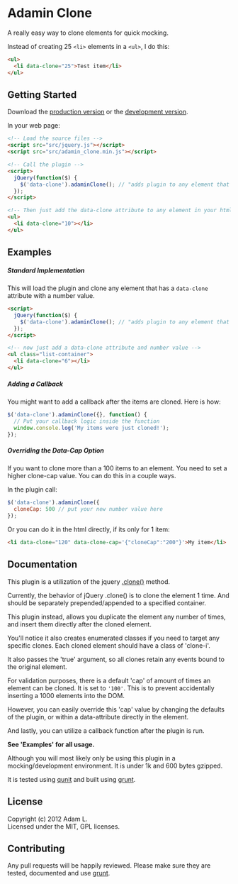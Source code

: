 # Adamin Clone

A really easy way to clone elements for quick mocking.

Instead of creating 25 ```<li>``` elements in a ```<ul>```, I do this:

```html
<ul>
  <li data-clone="25">Test item</li>
</ul>
```


## Getting Started
Download the [production version][min] or the [development version][max].

[min]: https://raw.github.com/pensive612/Adamin-Clone/master/dist/adamin_clone.min.js
[max]: https://raw.github.com/pensive612/Adamin-Clone/master/dist/adamin_clone.js

In your web page:

```html
<!-- Load the source files -->
<script src="src/jquery.js"></script>
<script src="src/adamin_clone.min.js"></script>

<!-- Call the plugin -->
<script>
  jQuery(function($) {
    $('data-clone').adaminClone(); // "adds plugin to any element that has data-clone attribute"
  });
</script>

<!-- Then just add the data-clone attribute to any element in your html to clone it -->
<ul>
  <li data-clone="10"></li>
</ul>
```

## Examples
##### Standard Implementation
This will load the plugin and clone any element that has a ```data-clone``` attribute with a number value.

```html
<script>
  jQuery(function($) {
    $('data-clone').adaminClone(); // "adds plugin to any element that has data-clone attribute"
  });
</script>

<!-- now just add a data-clone attribute and number value -->
<ul class="list-container">
  <li data-clone="6"></li>
</ul>
```

##### Adding a Callback
You might want to add a callback after the items are cloned.  Here is how:

```javascript
$('data-clone').adaminClone({}, function() {
  // Put your callback logic inside the function
  window.console.log('My items were just cloned!');
});
```

##### Overriding the Data-Cap Option
If you want to clone more than a 100 items to an element.  You need to set a higher clone-cap value.  You can do this in a couple ways.

In the plugin call:
```javascript
$('data-clone').adaminClone({
  cloneCap: 500 // put your new number value here
});
```

Or you can do it in the html directly, if its only for 1 item:
```html
<li data-clone="120" data-clone-cap='{"cloneCap":"200"}'>My item</li>
```

## Documentation
This plugin is a utilization of the jquery [.clone()](http://api.jquery.com/clone/) method.  

Currently, the behavior of jQuery .clone() is to clone the element 1 time.  And should be separately prepended/appended to a specified container.

This plugin instead, allows you duplicate the element any number of times, and insert them directly after the cloned element.

You'll notice it also creates enumerated classes if you need to target any specific clones.  Each cloned element should have a class of 'clone-i'. 

It also passes the 'true' argument, so all clones retain any events bound to the original element.

For validation purposes, there is a default 'cap' of amount of times an element can be cloned.  It is set to ```'100'```. This is to prevent accidentally inserting a 1000 elements into the DOM.

However, you can easily override this 'cap' value by changing the defaults of the plugin, or within a data-attribute directly in the element.  

And lastly, you can utilize a callback function after the plugin is run.  

**See 'Examples' for all usage.**

Although you will most likely only be using this plugin in a mocking/development environment.  It is under 1k and 600 bytes gzipped.

It is tested using [qunit](http://qunitjs.com/) and built using [grunt](https://github.com/cowboy/grunt).

## License
Copyright (c) 2012 Adam L.  
Licensed under the MIT, GPL licenses.

## Contributing
Any pull requests will be happily reviewed.  Please make sure they are tested, documented and use [grunt](https://github.com/cowboy/grunt).